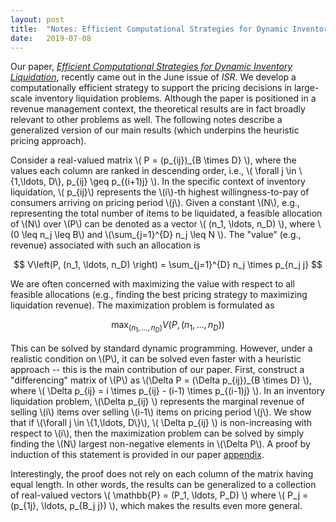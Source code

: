 ```yaml
---
layout: post
title:  "Notes: Efficient Computational Strategies for Dynamic Inventory Liquidation"
date:   2019-07-08
---
```


Our paper, _[Efficient Computational Strategies for Dynamic Inventory Liquidation](https://pubsonline.informs.org/doi/abs/10.1287/isre.2018.0819)_, recently came out in the June issue of _ISR_. We develop a computationally efficient strategy to support the pricing decisions in large-scale inventory liquidation problems. Although the paper is positioned in a revenue management context, the theoretical results are in fact broadly relevant to other problems as well. The following notes describe a generalized version of our main results (which underpins the heuristic pricing approach).

Consider a real-valued matrix \\( P = (p\_{ij})\_{B \times D} \\), where the values each column are ranked in descending order, i.e., \\( \forall j \in \\{1,\ldots, D\\}, p\_{ij} \geq p\_{(i+1)j} \\). In the specific context of inventory liquidation, \\( p\_{ij}\\) represents the \\(i\\)-th highest willingness-to-pay of consumers arriving on pricing period \\(j\\). Given a constant \\(N\\), e.g., representing the total number of items to be liquidated, a feasible allocation of \\(N\\) over \\(P\\) can be denoted as a vector \\( (n\_1, \ldots, n\_D) \\), where \\(0 \leq n\_j \leq B\\) and \\(\sum\_{j=1}^{D} n\_j \leq N \\). The "value" (e.g., revenue) associated with such an allocation is 

$$
V\left(P, (n_1, \ldots, n_D) \right) = \sum_{j=1}^{D} n_j \times p_{n_j j}
$$

We are often concerned with maximizing the value with respect to all feasible allocations (e.g., finding the best pricing strategy to maximizing liquidation revenue). The maximization problem is formulated as 

$$
\max_{(n_1, \ldots, n_D)} V\left(P, (n_1, \ldots, n_D) \right)
$$

This can be solved by standard dynamic programming. However, under a realistic condition on \\(P\\), it can be solved even faster with a heuristic approach -- this is the main contribution of our paper. First, construct a "differencing" matrix of \\(P\\) as \\(\Delta P = (\Delta p\_{ij})\_{B \times D} \\), where \\( \Delta p\_{ij} = i \times p\_{ij} - (i-1) \times p\_{(i-1)j} \\). In an inventory liquidation problem, \\(\Delta p\_{ij} \\) represents the marginal revenue of selling \\(i\\) items over selling \\(i-1\\) items on pricing period \\(j\\). We show that if \\(\forall j \in \\{1,\ldots, D\\}\\), \\( \Delta p\_{ij} \\) is non-increasing with respect to \\(i\\), then the maximization problem can be solved by simply finding the \\(N\\) largest non-negative elements in \\(\Delta P\\). A proof by induction of this statement is provided in our paper [appendix](https://pubsonline.informs.org/doi/suppl/10.1287/isre.2018.0819/suppl_file/isre.2018.0819.sm1.pdf).

Interestingly, the proof does not rely on each column of the matrix having equal length. In other words, the results can be generalized to a collection of real-valued vectors \\( \mathbb{P} = (P\_1, \ldots, P\_D) \\) where \\( P\_j = (p\_{1j}, \ldots, p\_{B\_j j}) \\), which makes the results even more general.